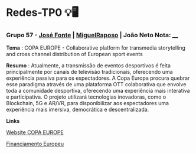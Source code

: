# Redes-TP0 💡🖥️
### Grupo 57 - [José Fonte](https://github.com/josefonte) | [MiguelRaposo](https://github.com/MiguelRaposo) | João Neto Nota: __

__Tema__ : COPA EUROPE - Collaborative platform for transmedia storytelling and cross channel distribution of European sport
events

__Resumo__ : Atualmente, a transmissão de eventos desportivos é feita principalmente por canais de televisão tradicionais, oferecendo uma experiência passiva para os
espectadores. A Copa Europa procura quebrar esse paradigma através de uma plataforma OTT colaborativa que envolve toda a comunidade desportiva, oferecendo uma experiência mais interativa e participativa. O projeto utilizará tecnologias inovadoras, como o Blockchain, 5G e AR/VR, para disponibilizar aos espectadores uma experiência mais imersiva, democrática e descentralizada.

__Links__

[Website COPA EUROPE](https://copaeurope.eu/)

[Financiamento Europeu](https://cordis.europa.eu/project/id/957059)
